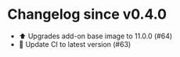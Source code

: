 # Changelog since v0.4.0
- ⬆️ Upgrades add-on base image to 11.0.0 (#64) 
- 🚀 Update CI to latest version (#63) 
